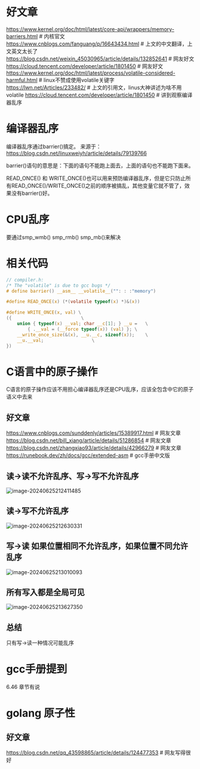 # 好文章

https://www.kernel.org/doc/html/latest/core-api/wrappers/memory-barriers.html # 内核官文
https://www.cnblogs.com/fanguang/p/16643434.html # 上文的中文翻译，上文英文太长了
https://blog.csdn.net/weixin_45030965/article/details/132852641 # 网友好文
https://cloud.tencent.com/developer/article/1801450 # 网友好文
https://www.kernel.org/doc/html/latest/process/volatile-considered-harmful.html # linux不赞成使用volatile关键字
https://lwn.net/Articles/233482/ # 上文的引用文，linus大神讲述为啥不用volatile
https://cloud.tencent.com/developer/article/1801450 # 讲到观察编译器乱序

# 编译器乱序

编译器乱序通过barrier()搞定。
来源于：https://blog.csdn.net/linuxweiyh/article/details/79139766

barrier()语句的意思是：下面的语句不能跑上面去，上面的语句也不能跑下面来。

READ_ONCE() 和 WRITE_ONCE()也可以用来预防编译器乱序，但是它只防止所有READ_ONCE()/WRITE_ONCE()之前的顺序被搞乱，其他变量它就不管了，效果没有barrier()好。

# CPU乱序

要通过smp_wmb() smp_rmb() smp_mb()来解决

# 相关代码

```c
// compiler.h:
/* The "volatile" is due to gcc bugs */
# define barrier() __asm__ __volatile__("": : :"memory")

#define READ_ONCE(x) (*(volatile typeof(x) *)&(x))

#define WRITE_ONCE(x, val) \
({							\
	union { typeof(x) __val; char __c[1]; } __u =	\
		{ .__val = (__force typeof(x)) (val) }; \
	__write_once_size(&(x), __u.__c, sizeof(x));	\
	__u.__val;					\
})

```

# C语言中的原子操作

C语言的原子操作应该不用担心编译器乱序还是CPU乱序，应该全包含中它的原子语义中去来

## 好文章

https://www.cnblogs.com/sunddenly/articles/15389917.html # 网友文章
https://blog.csdn.net/bill_xiang/article/details/51286854 # 网友文章
https://blog.csdn.net/zhangxiao93/article/details/42966279 # 网友文章
https://runebook.dev/zh/docs/gcc/extended-asm # gcc手册中文版

## 读->读不允许乱序、写->写不允许乱序

![image-20240625212411485](https://raw.githubusercontent.com/zp001paul/myarticle/main/img/image-20240625212411485.png?token=A6BGZFNZVCKTLGVU74SVKBLGPLCT6)

## 读->写不允许乱序

![image-20240625212630331](https://raw.githubusercontent.com/zp001paul/myarticle/main/img/image-20240625212630331.png?token=A6BGZFPCLZZKZI2OJJ3HMC3GPLC4I)

## 写->读 如果位置相同不允许乱序，如果位置不同允许乱序

![image-20240625213010093](https://raw.githubusercontent.com/zp001paul/myarticle/main/img/image-20240625213010093.png?token=A6BGZFN2DLA5QY3O4JNLUELGPLDJ6)

## 所有写入都是全局可见

![image-20240625213627350](https://raw.githubusercontent.com/zp001paul/myarticle/main/img/image-20240625213627350.png?token=A6BGZFJZXEDBWGQGX7PCSRTGPLEBS)

## 总结

只有写->读一种情况可能乱序

# gcc手册提到

6.46 章节有说

# golang 原子性

## 好文章

https://blog.csdn.net/qq_43598865/article/details/124477353 # 网友写得很好
